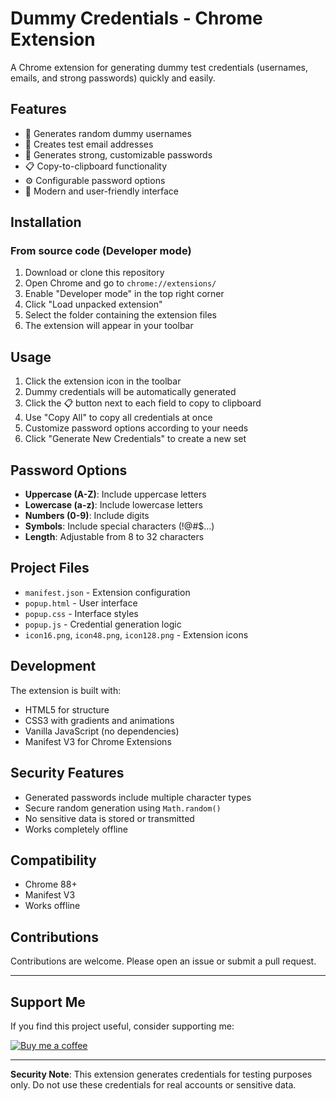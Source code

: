 # Dummy Credentials - Chrome Extension

A Chrome extension for generating dummy test credentials (usernames, emails, and strong passwords) quickly and easily.

## Features

- 🎲 Generates random dummy usernames
- 📧 Creates test email addresses
- 🔐 Generates strong, customizable passwords
- 📋 Copy-to-clipboard functionality
- ⚙️ Configurable password options
- 🎨 Modern and user-friendly interface

## Installation

### From source code (Developer mode)

1. Download or clone this repository
2. Open Chrome and go to `chrome://extensions/`
3. Enable "Developer mode" in the top right corner
4. Click "Load unpacked extension"
5. Select the folder containing the extension files
6. The extension will appear in your toolbar

## Usage

1. Click the extension icon in the toolbar
2. Dummy credentials will be automatically generated
3. Click the 📋 button next to each field to copy to clipboard
4. Use "Copy All" to copy all credentials at once
5. Customize password options according to your needs
6. Click "Generate New Credentials" to create a new set

## Password Options

- **Uppercase (A-Z)**: Include uppercase letters
- **Lowercase (a-z)**: Include lowercase letters
- **Numbers (0-9)**: Include digits
- **Symbols**: Include special characters (!@#$...)
- **Length**: Adjustable from 8 to 32 characters

## Project Files

- `manifest.json` - Extension configuration
- `popup.html` - User interface
- `popup.css` - Interface styles
- `popup.js` - Credential generation logic
- `icon16.png`, `icon48.png`, `icon128.png` - Extension icons

## Development

The extension is built with:
- HTML5 for structure
- CSS3 with gradients and animations
- Vanilla JavaScript (no dependencies)
- Manifest V3 for Chrome Extensions

## Security Features

- Generated passwords include multiple character types
- Secure random generation using `Math.random()`
- No sensitive data is stored or transmitted
- Works completely offline

## Compatibility

- Chrome 88+
- Manifest V3
- Works offline

## Contributions

Contributions are welcome. Please open an issue or submit a pull request.

---

## Support Me

If you find this project useful, consider supporting me:

[![Buy me a coffee](https://img.shields.io/badge/Buy%20me%20a%20coffee-☕-yellow.svg)](https://buy.stripe.com/cNi00igBN2Ki881b756EU00)

---

**Security Note**: This extension generates credentials for testing purposes only. Do not use these credentials for real accounts or sensitive data.